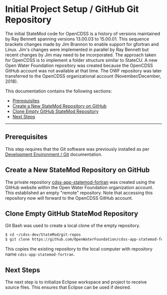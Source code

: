 # Initial Project Setup / GitHub Git Repository #

The initial StateMod code for OpenCDSS is a history of versions maintained by Ray Bennett spanning versions
13.00.03 to 15.00.01.  This sequence brackets changes made by Jim Brannon to enable support for gfortran and Linux.
Jim's changes were implemented in parallel by Ray Bennett but recent changes by Jim may need to be incorporated.
The approach taken for OpenCDSS is to implement a folder structure similar to StateCU.
A new Open Water Foundation repository was created because the OpenCDSS GitHub account was not available at that time.
The OWF repository was later transferred to the OpenCDSS organizational account (November/December, 2018).

This documentation contains the following sections:

* [Prerequisites](#prerequisites)
* [Create a New StateMod Repository on GitHub](#create-a-new-statemod-repository-on-github)
* [Clone Empty GitHub StateMod Repository](#clone-empty-github-statemod-repository)
* [Next Steps](#next-steps)

---------------

## Prerequisites ##

This step requires that the Git software was previously installed as per [Development Environment / Git](../dev-env/git.md) documentation.

## Create a New StateMod Repository on GitHub ##

The private repository [cdss-app-statemod-fortran](https://github.com/OpenWaterFoundation/cdss-app-statemod-fortran) was created using the
GitHub website within the Open Water Foundation organization account.  This established an empty "remote" repository.
Note that accessing this repository now will forward to the OpenCDSS GitHub account.

## Clone Empty GitHub StateMod Repository ##

Git Bash was used to create a local clone of the empty repository.

```sh
$ cd ~/cdss-dev/StateMod/git-repos
$ git clone https://github.com/OpenWaterFoundation/cdss-app-statemod-fortran.git
```

This copies the existing repository to the local computer with repository name `cdss-app-statemod-fortran`.

## Next Steps ##

The next step is to initialize Eclipse workspace and project to receive source files.
This ensures that Eclipse can be used if desired.
